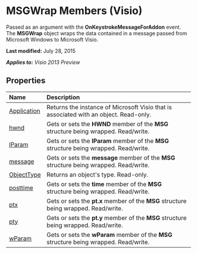 
# MSGWrap Members (Visio)
Passed as an argument with the  **OnKeystrokeMessageForAddon** event. The **MSGWrap** object wraps the data contained in a message passed from Microsoft Windows to Microsoft Visio.

 **Last modified:** July 28, 2015

 _**Applies to:** Visio 2013 Preview_

## Properties



|**Name**|**Description**|
|:-----|:-----|
| [Application](74bd67e2-870d-5852-d69e-06f1003bb7ce.md)|Returns the instance of Microsoft Visio that is associated with an object. Read-only.|
| [hwnd](9e114e2d-06ae-38ee-f6a2-825cd0a4bb0c.md)|Gets or sets the  **HWND** member of the **MSG** structure being wrapped. Read/write.|
| [lParam](52995a4b-f139-6ecc-a5fe-23882a3f2245.md)|Gets or sets the  **lParam** member of the **MSG** structure being wrapped. Read/write.|
| [message](ae780612-a017-93b8-1c39-abe8097dfbf2.md)|Gets or sets the  **message** member of the **MSG** structure being wrapped. Read/write.|
| [ObjectType](30eb3329-a1c4-1c1c-97fc-7f7fdf3ad7e8.md)|Returns an object's type. Read-only.|
| [posttime](e43c865b-eca8-22c7-de8e-1c6ec3f53348.md)|Gets or sets the  **time** member of the **MSG** structure being wrapped. Read/write.|
| [ptx](2dfae0e3-c78c-7beb-9edc-5b269d7f7c33.md)|Gets or sets the  **pt.x** member of the **MSG** structure being wrapped. Read/write.|
| [pty](1f3ecb54-db9c-4d07-fbe2-a63b2e4be083.md)|Gets or sets the  **pt.y** member of the **MSG** structure being wrapped. Read/write.|
| [wParam](1f0e1aa9-63ea-e73e-2e51-8eb3e4bd8393.md)|Gets or sets the  **wParam** member of the **MSG** structure being wrapped. Read/write.|
